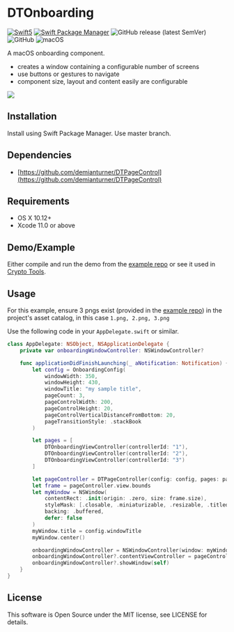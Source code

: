 # DTOnboarding

<a href="https://developer.apple.com/swift"><img alt="Swift5" src="https://img.shields.io/badge/language-Swift5-orange.svg"/></a>
<a href="https://swift.org/package-manager"><img alt="Swift Package Manager" src="https://img.shields.io/badge/SwiftPM-compatible-yellowgreen.svg"/></a>
![GitHub release (latest SemVer)](https://img.shields.io/github/v/release/demianturner/dtonboarding?sort=semver)
![GitHub](https://img.shields.io/github/license/demianturner/dtonboarding)
![macOS](https://img.shields.io/badge/macOS-10.12-green.svg)

A macOS onboarding component.

- creates a window containing a configurable number of screens
- use buttons or gestures to navigate
- component size, layout and content easily are configurable

![](https://i.imgur.com/sJb69GE.gif)


## Installation
Install using Swift Package Manager.  Use master branch.

## Dependencies
- [https://github.com/demianturner/DTPageControl](https://github.com/demianturner/DTPageControl)

## Requirements
- OS X 10.12+
- Xcode 11.0 or above

## Demo/Example
Either compile and run the demo from the [example repo](https://github.com/demianturner/OnboardingExample-Mac) or see it used in [Crypto Tools](https://apps.apple.com/gb/app/crypto-tools/id1345035239?mt=12).

## Usage

For this example, ensure 3 pngs exist (provided in the [example repo](https://github.com/demianturner/OnboardingExample-Mac)) in the project's asset catalog, in this case `1.png, 2.png, 3.png`

Use the following code in your `AppDelegate.swift` or similar.

```swift
class AppDelegate: NSObject, NSApplicationDelegate {
    private var onboardingWindowController: NSWindowController?

    func applicationDidFinishLaunching(_ aNotification: Notification) {
        let config = OnboardingConfig(
            windowWidth: 350,
            windowHeight: 430,
            windowTitle: "my sample title",
            pageCount: 3,
            pageControlWidth: 200,
            pageControlHeight: 20,
            pageControlVerticalDistanceFromBottom: 20, 
            pageTransitionStyle: .stackBook
        )

        let pages = [
            DTOnboardingViewController(controllerId: "1"),
            DTOnboardingViewController(controllerId: "2"),
            DTOnboardingViewController(controllerId: "3")
        ]

        let pageController = DTPageController(config: config, pages: pages)
        let frame = pageController.view.bounds
        let myWindow = NSWindow(
            contentRect: .init(origin: .zero, size: frame.size),
            styleMask: [.closable, .miniaturizable, .resizable, .titled],
            backing: .buffered,
            defer: false
        )
        myWindow.title = config.windowTitle
        myWindow.center()

        onboardingWindowController = NSWindowController(window: myWindow)
        onboardingWindowController?.contentViewController = pageController
        onboardingWindowController?.showWindow(self)
    }
}
```

## License
This software is Open Source under the MIT license, see LICENSE for details.
